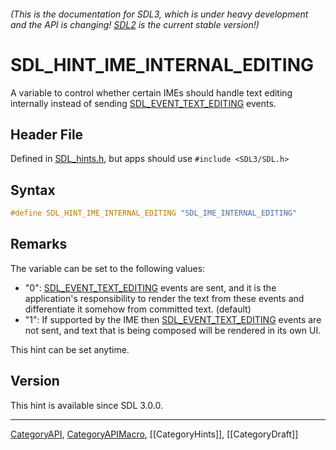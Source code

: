 ###### (This is the documentation for SDL3, which is under heavy development and the API is changing! [SDL2](https://wiki.libsdl.org/SDL2/) is the current stable version!)
# SDL_HINT_IME_INTERNAL_EDITING

A variable to control whether certain IMEs should handle text editing internally instead of sending [SDL_EVENT_TEXT_EDITING](SDL_EVENT_TEXT_EDITING) events.

## Header File

Defined in [SDL_hints.h](https://github.com/libsdl-org/SDL/blob/main/include/SDL3/SDL_hints.h), but apps should use `#include <SDL3/SDL.h>`

## Syntax

```c
#define SDL_HINT_IME_INTERNAL_EDITING "SDL_IME_INTERNAL_EDITING"
```

## Remarks

The variable can be set to the following values:

- "0": [SDL_EVENT_TEXT_EDITING](SDL_EVENT_TEXT_EDITING) events are sent,
  and it is the application's responsibility to render the text from these
  events and differentiate it somehow from committed text. (default)
- "1": If supported by the IME then
  [SDL_EVENT_TEXT_EDITING](SDL_EVENT_TEXT_EDITING) events are not sent, and
  text that is being composed will be rendered in its own UI.

This hint can be set anytime.

## Version

This hint is available since SDL 3.0.0.

----
[CategoryAPI](CategoryAPI), [CategoryAPIMacro](CategoryAPIMacro), [[CategoryHints]], [[CategoryDraft]]
<!-- #See the Style Guide for instructions on editing the footer. -->


